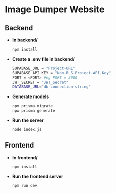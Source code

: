 # Image Dumper Website

## Backend


- **In backend/**

    ```bash
    npm install
    ```

- **Create a .env file in backend/**

    ```bash
    SUPABASE_URL = "Project-URL"
    SUPABASE_API_KEY = "Non-RLS-Project-API-Key"
    PORT = <PORT> #eg PORT = 3000
    JWT_SECRET = "JWT_Secret"
    DATABASE_URL="db-connection-string"
    ```

- **Generate models**
    ```bash
    npx prisma migrate
    npx prisma generate
    ```
- **Run the server**
    ```bash
    node index.js
    ```

## Frontend


- **In frontend/**

    ```bash
    npm install
    ```


- **Run the frontend server**
    ```bash
    npm run dev
    ```

